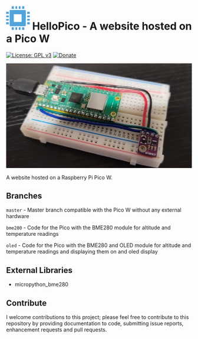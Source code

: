 # <img src="https://github.com/Tech1k/hellopico/blob/master/favicon.png" alt="HelloPico" width="64"/> HelloPico - A website hosted on a Pico W
[![License: GPL v3](https://img.shields.io/badge/License-GPLv3-blue.svg)](https://www.gnu.org/licenses/gpl-3.0)
[![Donate](https://img.shields.io/badge/Support%20me-Donate-blue)](https://kk.dev/donate)

<img src="https://github.com/Tech1k/hellopico/blob/master/pico-webserver.jpg" alt="Pico W Webserver" max-width="100%"/>

A website hosted on a Raspberry Pi Pico W.


## Branches
``master`` - Master branch compatible with the Pico W without any external hardware

``bme280`` - Code for the Pico with the BME280 module for altitude and temperature readings

``oled`` - Code for the Pico with the BME280 and OLED module for altitude and temperature readings and displaying them on and oled display


## External Libraries
- micropython_bme280


## Contribute
I welcome contributions to this project; please feel free to contribute to this repository by providing documentation to code, submitting issue reports, enhancement requests and pull requests.
